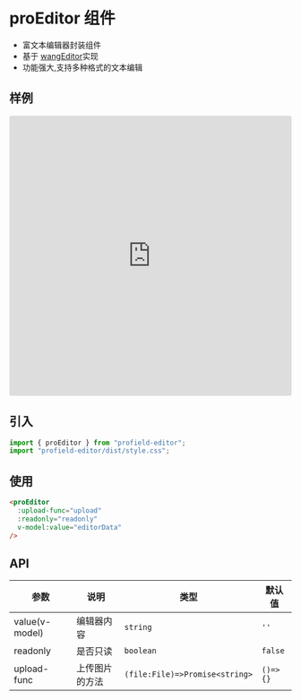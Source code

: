 # proEditor 组件

- 富文本编辑器封装组件
- 基于 [wangEditor](https://www.wangeditor.com/)实现
- 功能强大,支持多种格式的文本编辑

## 样例

<iframe src="https://codesandbox.io/embed/infallible-mirzakhani-ht47t0?fontsize=14&hidenavigation=1&theme=dark"
     style="width:100%; height:500px; border:0; border-radius: 4px; overflow:hidden;"
     title="infallible-mirzakhani-ht47t0"
     allow="accelerometer; ambient-light-sensor; camera; encrypted-media; geolocation; gyroscope; hid; microphone; midi; payment; usb; vr; xr-spatial-tracking"
     sandbox="allow-forms allow-modals allow-popups allow-presentation allow-same-origin allow-scripts"
   ></iframe>

## 引入

```js
import { proEditor } from "profield-editor";
import "profield-editor/dist/style.css";
```

## 使用

```html
<proEditor
  :upload-func="upload"
  :readonly="readonly"
  v-model:value="editorData"
/>
```

## API

| 参数 | 说明 | 类型 | 默认值 |
| --- | --- | --- | --- |
|value(v-model)|编辑器内容|`string`|`''`|
|readonly|是否只读|`boolean`|`false`|
|upload-func|上传图片的方法|`(file:File)=>Promise<string>`|`()=>{}`|
